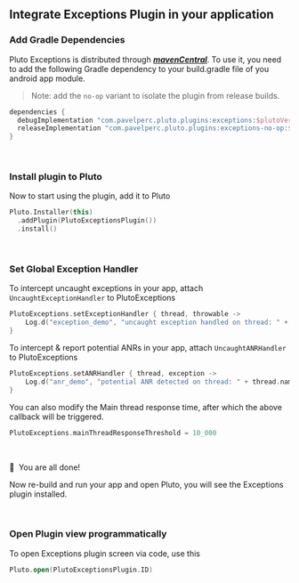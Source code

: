 ## Integrate Exceptions Plugin in your application


### Add Gradle Dependencies
Pluto Exceptions is distributed through [***mavenCentral***](https://central.sonatype.com/artifact/com.pavelperc.pluto.plugins/exceptions). To use it, you need to add the following Gradle dependency to your build.gradle file of you android app module.

> Note: add the `no-op` variant to isolate the plugin from release builds.
```groovy
dependencies {
  debugImplementation "com.pavelperc.pluto.plugins:exceptions:$plutoVersion"
  releaseImplementation "com.pavelperc.pluto.plugins:exceptions-no-op:$plutoVersion"
}
```
<br>

### Install plugin to Pluto

Now to start using the plugin, add it to Pluto
```kotlin
Pluto.Installer(this)
  .addPlugin(PlutoExceptionsPlugin())
  .install()
```
<br>

###  Set Global Exception Handler

To intercept uncaught exceptions in your app, attach `UncaughtExceptionHandler` to PlutoExceptions
```kotlin
PlutoExceptions.setExceptionHandler { thread, throwable ->
    Log.d("exception_demo", "uncaught exception handled on thread: " + thread.name, throwable)
}
```

To intercept & report potential ANRs in your app, attach `UncaughtANRHandler` to PlutoExceptions
```kotlin
PlutoExceptions.setANRHandler { thread, exception ->
    Log.d("anr_demo", "potential ANR detected on thread: " + thread.name, exception)
}
```

You can also modify the Main thread response time, after which the above callback will be triggered.
```kotlin
PlutoExceptions.mainThreadResponseThreshold = 10_000
```
<br>

🎉 &nbsp;You are all done!

Now re-build and run your app and open Pluto, you will see the Exceptions plugin installed.

<br>

### Open Plugin view programmatically
To open Exceptions plugin screen via code, use this
```kotlin
Pluto.open(PlutoExceptionsPlugin.ID)
```
